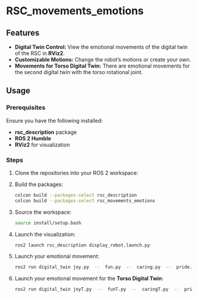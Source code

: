 # RSC_movements_emotions

## Features

- **Digital Twin Control:** View the emotional movements of the digital twin of the RSC in **RViz2**.
- **Customizable Motions:** Change the robot’s motions or create your own.
- **Movements for Torso Digital Twin:** There are emotional movements for the second digital twin with the torso rotational joint.

## Usage

### Prerequisites

Ensure you have the following installed:

- **rsc_description** package
- **ROS 2 Humble**
- **RViz2** for visualization

### Steps

1. Clone the repositories into your ROS 2 workspace:

2. Build the packages:
   ```sh
   colcon build --packages-select rsc_description
   colcon build --packages-select rsc_movements_emotions
   ```
3. Source the workspace:
   ```sh
   source install/setup.bash
   ```
4. Launch the visualization:
   ```sh
   ros2 launch rsc_description display_robot.launch.py
   ```
5. Launch your emotional movement:
    ```sh
    ros2 run digital_twin joy.py  --  fun.py  --  caring.py  --  pride.py  --  anger.py  --  surprise.py  --  neutral.py
    ```
5. Launch your emotional movement for the **Torso Digital Twin**:
   ```sh
   ros2 run digital_twin joyT.py  --  funT.py  --  caringT.py  --  prideT.py  --  angerT.py  --  surpriseT.py  --  neutralT.py
   ```



